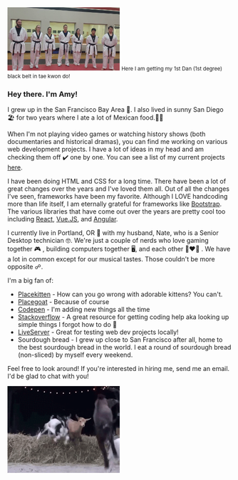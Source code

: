 
<img src="https://github.com/amyscotteng/amyscotteng/blob/main/TKD.jpg" style="max-width: 50%;" alt="black belt" title="Just a few of the amazing people I trained with ❤️">
<small>Here I am getting my 1st Dan (1st degree) black belt in tae kwon do!</small>

<h3>Hey there. I'm Amy!</h3>
<p>I grew up in the San Francisco Bay Area 🌉. I also lived in sunny San Diego 🏖️ for two years where I ate a lot of Mexican food.🌯🌮 </p>

<p>When I'm not playing video games or watching history shows (both documentaries and historical dramas), you can find me working on various web development projects. I have a lot of ideas in my head and am checking them off ✔️ one by one. You can see a list of my current projects <a href="https://github.com/amyscotteng?tab=projects">here</a>.</p>

<p>I have been doing HTML and CSS for a long time. There have been a lot of great changes over the years and I've loved them all. Out of all the changes I've seen, frameworks have been my favorite. Although I LOVE handcoding more than life itself, I am eternally grateful for frameworks like <a href="https://github.com/twbs/bootstrap">Bootstrap</a>. The various libraries that have come out over 
the years are pretty cool too including <a href="https://github.com/facebook/react">React</a>, <a href="https://github.com/vuejs/vue">Vue.JS</a>, and <a href="https://github.com/angular">Angular</a>.

</p>

<p>I currently live in Portland, OR 🌲 with my husband, Nate, who is a Senior Desktop technician 🤓. We're just a couple of nerds who love gaming together 🎮 , building computers together 🖥️, 
and each other 👩‍❤️‍👨 . We have a lot in common except for our musical tastes. Those couldn't be more opposite ☍. </p>

<p>I'm a big fan of:
  <ul>
    <li><a href="http://placekitten.com/">Placekitten</a> - How can you go wrong with adorable kittens? You can't.  </li>
    <li><a href="https://github.com/rosshettel/placegoat">Placegoat</a> - Because of course  </li>
    <li><a href="https://codepen.io/amyscotteng/">Codepen</a> - I'm adding new things all the time </li>
    <li><a href="https://stackoverflow.com/">Stackoverflow</a> - A great resource for getting coding help aka looking up simple things I forgot how to do 🤪</li>
    <li><a href="https://www.npmjs.com/package/live-server">LiveServer</a> - Great for testing web dev projects locally!  </li>
    <li>Sourdough bread - I grew up close to San Francisco after all, home to the best sourdough bread in the world. I eat a round of sourdough bread (non-sliced) by myself every weekend.</li>
  </ul>


</p>

<p>Feel free to look around! If you're interested in hiring me, send me an email. I'd be glad to chat with you!</p>

<img src="https://github.com/amyscotteng/amyscotteng/blob/main/radical.gif" style="max-width: 50%;" alt="jumping radical goat!" title="RADICAL! 🐐">


